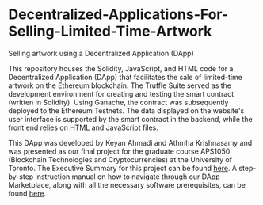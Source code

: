 # Decentralized-Applications-For-Selling-Limited-Time-Artwork
Selling artwork using a Decentralized Application (DApp)

This repository houses the Solidity, JavaScript, and HTML code for a Decentralized Application (DApp) that facilitates the sale of limited-time artwork on the Ethereum blockchain. The Truffle Suite served as the development environment for creating and testing the smart contract (written in Solidity). Using Ganache, the contract was subsequently deployed to the Ethereum Testnets. The data displayed on the website's user interface is supported by the smart contract in the backend, while the front end relies on HTML and JavaScript files.

This DApp was developed by Keyan Ahmadi and Athmha Krishnasamy and was presented as our final project for the graduate course APS1050 (Blockchain Technologies and Cryptocurrencies) at the University of Toronto. The Executive Summary for this project can be found [here](https://github.com/K2Ahmadi/Decentralized-Applications-For-Selling-Limited-Time-Artwork/blob/main/Project-Summary/Project%20Summary.pdf). A step-by-step instruction manual on how to navigate through our DApp Marketplace, along with all the necessary software prerequisites, can be found [here](https://github.com/K2Ahmadi/Decentralized-Applications-For-Selling-Limited-Time-Artwork/blob/main/Setup-Instructions/Setup%20Instructions.pdf).

